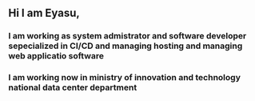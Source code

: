 ## Hi I am Eyasu,
### I am working as system admistrator and software developer sepecialized in CI/CD and managing hosting and managing web applicatio software
### I am working now in ministry of innovation and technology national data center department 
